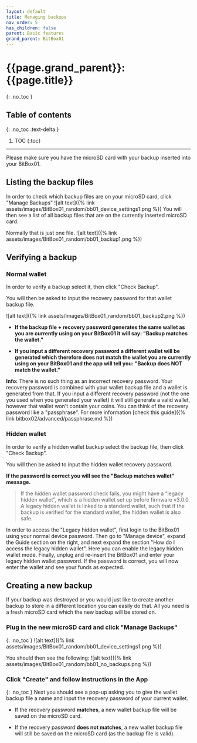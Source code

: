```yaml
---
layout: default
title: Managing backups
nav_order: 5
has_children: false
parent: Basic features
grand_parent: BitBox01
---
```


# {{page.grand_parent}}: {{page.title}}
{: .no_toc }

## Table of contents
{: .no_toc .text-delta }

1. TOC
{:toc}

---
Please make sure you have the microSD card with your backup inserted into your BitBox01.
## Listing the backup files
In order to check which backup files are on your microSD card, click "Manage Backups"
![alt text]({% link assets/images/BitBox01_random/bb01_device_settings1.png %})
You will then see a list of all backup files that are on the currently inserted microSD card.

Normally that is just one file.
![alt text]({% link assets/images/BitBox01_random/bb01_backup1.png %})

## Verifying a backup
### Normal wallet
In order to verify a backup select it, then click "Check Backup".

You will then be asked to input the recovery password for that wallet backup file.

![alt text]({% link assets/images/BitBox01_random/bb01_backup2.png %})
- **If the backup file + recovery password generates the same wallet as you are currently using on your BitBox01 it will say: "Backup matches the wallet."**

- **If you input a different recovery password a different wallet will be generated which therefore does not match the wallet you are currently using on your BitBox01 and the app will tell you: "Backup does NOT match the wallet."**

**Info:** There is no such thing as an incorrect recovery password. Your recovery password is combined with your wallet backup file and a wallet is generated from that. If you input a different recovery password (not the one you used when you generated your wallet) it will still generate a valid wallet, however that wallet won't contain your coins. You can think of the recovery password like a "passphrase". For more information [check this guide]({% link bitbox02/advanced/passphrase.md %})

### Hidden wallet
In order to verify a hidden wallet backup select the backup file, then click "Check Backup".

You will then be asked to input the hidden wallet recovery password.

**If the password is correct you will see the "Backup matches wallet" message.**

> If the hidden wallet password check fails, you might have a “legacy hidden wallet”, which is a hidden wallet set up before firmware v3.0.0. A legacy hidden wallet is linked to a standard wallet, such that if the backup is verified for the standard wallet, the hidden wallet is also safe.

In order to access the "Legacy hidden wallet", first login to the BitBox01 using your normal device password. Then go to "Manage device", expand the Guide section on the right, and next expand the section "How do I access the legacy hidden wallet". Here you can enable the legacy hidden wallet mode. Finally, unplug and re-insert the BitBox01 and enter your legacy hidden wallet password. If the password is correct, you will now enter the wallet and see your funds as expected.





## Creating a new backup
If your backup was destroyed or you would just like to create another backup to store in a different location you can easily do that. All you need is a fresh microSD card which the new backup will be stored on.

### Plug in the new microSD card and click "Manage Backups"
{: .no_toc }
![alt text]({% link assets/images/BitBox01_random/bb01_device_settings1.png %})

You should then see the following:
![alt text]({% link assets/images/BitBox01_random/bb01_no_backups.png %})

### Click "Create" and follow instructions in the App
{: .no_toc }
Next you should see a pop-up asking you to give the wallet backup file a name and input the recovery password of your current wallet.

- If the recovery password **matches**, a new wallet backup file will be saved on the microSD card.

- If the recovery password **does not matches**, a new wallet backup file will still be saved on the microSD card (as the backup file is valid).
